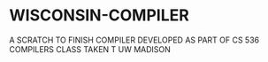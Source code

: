 # WISCONSIN-COMPILER
A SCRATCH TO FINISH COMPILER DEVELOPED AS PART OF CS 536 COMPILERS CLASS TAKEN T UW MADISON
